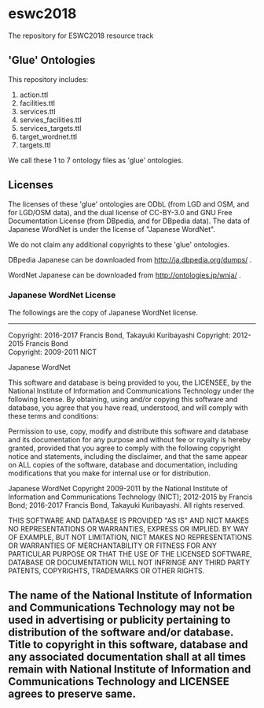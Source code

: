 # eswc2018
The repository for ESWC2018 resource track

## 'Glue' Ontologies

This repository includes:
1. action.ttl
2. facilities.ttl
3. services.ttl
4. servies_facilities.ttl
5. services_targets.ttl
6. target_wordnet.ttl
7. targets.ttl

We call these 1 to 7 ontology files as 'glue' ontologies.

## Licenses

The licenses of these 'glue' ontologies are ODbL (from LGD and OSM, and for LGD/OSM data), and the dual license of CC-BY-3.0 and GNU Free Documentation License (from DBpedia, and for DBpedia data). The data of Japanese WordNet is under the license of "Japanese WordNet".

We do not claim any additional copyrights to these 'glue' ontologies.

DBpedia Japanese can be downloaded from http://ja.dbpedia.org/dumps/ .

WordNet Japanese can be downloaded from http://ontologies.jp/wnja/ .

### Japanese WordNet License

The followings are the copy of Japanese WordNet license.

----------------------------------------------------------------------
Copyright: 2016-2017 Francis Bond, Takayuki Kuribayashi
Copyright: 2012-2015 Francis Bond	   
Copyright: 2009-2011 NICT



Japanese WordNet

This software and database is being provided to you, the LICENSEE, by
the National Institute of Information and Communications Technology
under the following license.  By obtaining, using and/or copying this
software and database, you agree that you have read, understood, and
will comply with these terms and conditions:
  
  Permission to use, copy, modify and distribute this software and
  database and its documentation for any purpose and without fee or
  royalty is hereby granted, provided that you agree to comply with
  the following copyright notice and statements, including the
  disclaimer, and that the same appear on ALL copies of the software,
  database and documentation, including modifications that you make
  for internal use or for distribution.
  
Japanese WordNet Copyright 2009-2011 by the National Institute of
Information and Communications Technology (NICT); 2012-2015 by Francis
Bond; 2016-2017 Francis Bond, Takayuki Kuribayashi.  All rights reserved.
  
THIS SOFTWARE AND DATABASE IS PROVIDED "AS IS" AND NICT MAKES NO
REPRESENTATIONS OR WARRANTIES, EXPRESS OR IMPLIED.  BY WAY OF EXAMPLE,
BUT NOT LIMITATION, NICT MAKES NO REPRESENTATIONS OR WARRANTIES OF
MERCHANTABILITY OR FITNESS FOR ANY PARTICULAR PURPOSE OR THAT THE USE
OF THE LICENSED SOFTWARE, DATABASE OR DOCUMENTATION WILL NOT INFRINGE
ANY THIRD PARTY PATENTS, COPYRIGHTS, TRADEMARKS OR OTHER RIGHTS.
  
The name of the National Institute of Information and Communications
Technology may not be used in advertising or publicity pertaining to
distribution of the software and/or database.  Title to copyright in
this software, database and any associated documentation shall at all
times remain with National Institute of Information and Communications
Technology and LICENSEE agrees to preserve same.
----------------------------------------------------------------------
